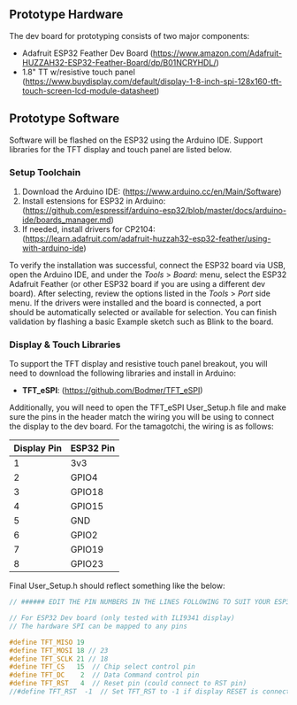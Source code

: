 ## Prototype Hardware ##

The dev board for prototyping consists of two major components:

* Adafruit ESP32 Feather Dev Board (https://www.amazon.com/Adafruit-HUZZAH32-ESP32-Feather-Board/dp/B01NCRYHDL/)
* 1.8" TT w/resistive touch panel (https://www.buydisplay.com/default/display-1-8-inch-spi-128x160-tft-touch-screen-lcd-module-datasheet)

## Prototype Software ##

Software will be flashed on the ESP32 using the Arduino IDE. Support libraries for the TFT display and touch panel are listed below.

### Setup Toolchain ###

1. Download the Arduino IDE: (https://www.arduino.cc/en/Main/Software)
2. Install estensions for ESP32 in Arduino: (https://github.com/espressif/arduino-esp32/blob/master/docs/arduino-ide/boards_manager.md)
3. If needed, install drivers for CP2104: (https://learn.adafruit.com/adafruit-huzzah32-esp32-feather/using-with-arduino-ide)

To verify the installation was successful, connect the ESP32 board via USB, open the Arduino IDE, and under the _Tools_ > _Board:_ menu, select the ESP32 Adafruit Feather (or other ESP32 board if you are using a different dev board). After selecting, review the options listed in the _Tools_ > _Port_ side menu. If the drivers were installed and the board is connected, a port should be automatically selected or available for selection. You can finish validation by flashing a basic Example sketch such as Blink to the board.

### Display & Touch Libraries ###

To support the TFT display and resistive touch panel breakout, you will need to download the following libraries and install in Arduino:

* **TFT_eSPI**: (https://github.com/Bodmer/TFT_eSPI)

Additionally, you will need to open the TFT_eSPI User_Setup.h file and make sure the pins in the header match the wiring you will be using to connect the display to the dev board. For the tamagotchi, the wiring is as follows:

Display Pin | ESP32 Pin
------------ | -------------
1 | 3v3
2 | GPIO4
3 | GPIO18
4 | GPIO15
5 | GND
6 | GPIO2
7 | GPIO19
8 | GPIO23

Final User_Setup.h should reflect something like the below:
```C++
// ###### EDIT THE PIN NUMBERS IN THE LINES FOLLOWING TO SUIT YOUR ESP32 SETUP   ######

// For ESP32 Dev board (only tested with ILI9341 display)
// The hardware SPI can be mapped to any pins

#define TFT_MISO 19
#define TFT_MOSI 18 // 23
#define TFT_SCLK 21 // 18
#define TFT_CS   15  // Chip select control pin
#define TFT_DC    2  // Data Command control pin
#define TFT_RST   4  // Reset pin (could connect to RST pin)
//#define TFT_RST  -1  // Set TFT_RST to -1 if display RESET is connected to ESP32 board RST
```

